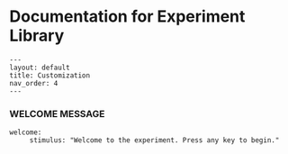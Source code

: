# Documentation for Experiment Library
```
---
layout: default
title: Customization
nav_order: 4
---
```
### WELCOME MESSAGE

```
welcome:
     stimulus: "Welcome to the experiment. Press any key to begin."
```
<!--stackedit_data:
eyJoaXN0b3J5IjpbMTE3ODcxNTc5NSwtMTA1OTQzNzU3MywyOT
Y2NTI0NzMsMTc4ODc5NTQ3NSwtMTk2MDcyNDM0NCwxNzg2MDU4
NTUzXX0=
-->